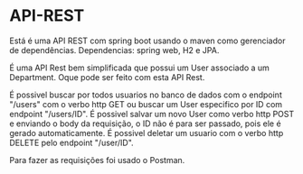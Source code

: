 # API-REST
Está é uma API REST com spring boot usando o maven como gerenciador de dependências.
Dependencias: spring web, H2 e JPA.

É uma API Rest bem simplificada que possui um User associado a um Department.
Oque pode ser feito com esta API Rest.

É possivel buscar por todos usuarios no banco de dados com o endpoint "/users" com o verbo http GET ou buscar um User especifico por ID com endpoint "/users/ID".
É possivel salvar um novo User como verbo http POST e enviando o body da requisição, o ID não é para ser passado, pois ele é gerado automaticamente.
É possivel deletar um usuario com o verbo http DELETE pelo endpoint "/user/ID".

Para fazer as requisições foi usado o Postman.

